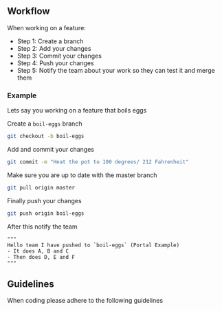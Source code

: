 

## Workflow
When working on a feature:
- Step 1: Create a branch 
- Step 2: Add your changes 
- Step 3: Commit your changes 
- Step 4: Push your changes
- Step 5: Notify the team about your work so they can test it and merge them


### Example

Lets say you working on a feature that boils eggs 

Create a `boil-eggs` branch

```sh
git checkout -b boil-eggs
```

Add and commit your changes

```sh
git commit -m "Heat the pot to 100 degrees/ 212 Fahrenheit"
```

Make sure you are up to date with the master branch

```sh
git pull origin master
```

Finally push your changes

```sh
git push origin boil-eggs
```


After this notify the team

```
"""
Hello team I have pushed to `boil-eggs` (Portal Example)
- It does A, B and C
- Then does D, E and F
"""
```

## Guidelines

When coding please adhere to the following guidelines

